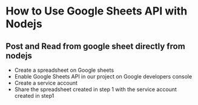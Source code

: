 # How to Use Google Sheets API with Nodejs

## Post and Read from google sheet directly from nodejs

- Create a spreadsheet on Google sheets
- Enable Google Sheets API in our project on Google developers console
- Create a service account
- Share the spreadsheet created in step 1 with the service account created in step1

